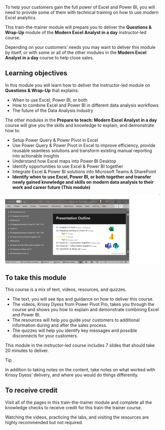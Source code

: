 To help your customers gain the full power of Excel and Power BI, you will need to provide some of them with technical training on how to use modern Excel analytics. 

This train-the-trainer module will prepare you to deliver the **Questions & Wrap-Up**  module of the **Modern Excel Analyst in a day** instructor-led course. 


Depending on your customers’ needs you may want to deliver this module by itself, or with some or all of the other modules in the **Modern Excel Analyst in a day** course to help close sales.

## Learning objectives
In this module you will learn how to deliver the instructor-led module on **Questions & Wrap-Up** that explains:
- When to use Excel, Power BI, or both
- How to combine Excel and Power BI in different data analysis workflows
- The future of the Data Analysis industry

The other modules in the **Prepare to teach: Modern Excel Analyst in a day** course will give you the skills and knowledge to explain, and demonstrate how to:
- Setup Power Query & Power Pivot in Excel
- Use Power Query & Power Pivot in Excel to improve efficiency, provide reusable seamless solutions and transform existing manual reporting into actionable insights
- Understand how Excel maps into Power BI Desktop
- Identify opportunities to use Excel & Power BI together
- Integrate Excel & Power BI solutions into Microsoft Teams & SharePoint
- **Identify when to use Excel, Power BI, or both together and transfer newly gained knowledge and skills on modern data analysis to their work and career future (This module)**

![PowerPoint screenshot showing the number of slides per section and class schedule.](../media/slide-count.png)


## To take this module

This course is a mix of text, videos, resources, and quizzes. 
- The text, you will see tips and guidance on how to deliver this course.
- The videos, Krissy Dyess from Power Pivot Pro, takes you through the course and shows you how to explain and demonstrate combining Excel and Power BI.
- The resources will help you guide your customers to additional information during and after the sales process.
- The quizzes will help you identify key messages and possible disconnects for your customers.

This module in the instructor-led course includes 7 slides that should take 20 minutes to deliver. 

> [!TIP]
> In addition to taking notes on the content, take notes on what worked with Krissy Dyess’ delivery, and where you would do things differently. 


## To receive credit
Visit all of the pages in this train-the-trainer module and complete all the knowledge checks to receive credit for this train-the trainer course. 

Watching the videos, practicing the labs, and visiting the resources are highly recommended but not required.
